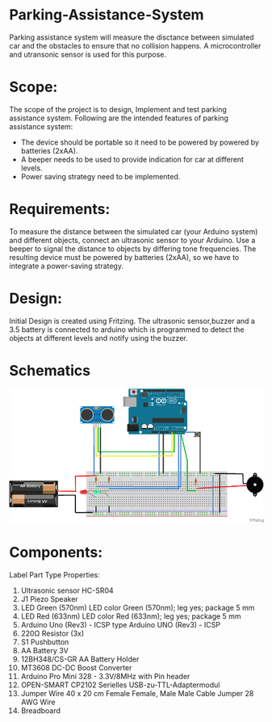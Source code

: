 # Parking-Assistance-System
Parking assistance system will measure the disctance between simulated car and the obstacles to ensure that no collision happens. A microcontroller and utransonic sensor is used for this purpose.

# Scope:
The scope of the project is to design, Implement and test parking assistance system. Following are the intended features of parking assistance system:
*	The device should be portable so it need to be powered by powered by batteries (2xAA). 
*	A beeper needs to be used to provide indication for car at different levels.
*	Power saving strategy need to be implemented. 

# Requirements:
To measure the distance between the simulated car (your Arduino system) and different objects, connect an ultrasonic sensor to your Arduino. Use a beeper to signal the distance to objects by differing tone frequencies. The resulting device must be powered by batteries (2xAA), so we have to integrate a power-saving strategy.

# Design:
Initial Design is created using Fritzing. The ultrasonic sensor,buzzer and a 3.5 battery is connected to arduino which is programmed to detect the objects at different levels and notify using the buzzer.
# Schematics
![Hardware-Design](https://github.com/zuhadmahmood/Parking-Assistance-System/blob/a9ecaa54b2dcd59a5a30f52fa36003a6b9d7365b/Images/Scmentics.png)

# Components:
Label	Part Type	Properties:
1. Ultrasonic sensor HC-SR04
1. J1	Piezo Speaker	
1. LED	Green (570nm) LED	color Green (570nm); leg yes; package 5 mm
1. LED	Red (633nm) LED	color Red (633nm); leg yes; package 5 mm
1. Arduino Uno (Rev3) - ICSP	type Arduino UNO (Rev3) - ICSP
1. 220Ω Resistor	(3x)
1. S1	Pushbutton	
1. AA Battery 3V
1. 12BH348/CS-GR AA Battery Holder
1. MT3608 DC-DC Boost Converter
1. Arduino Pro Mini 328 - 3.3V/8MHz with Pin header 
1. OPEN-SMART CP2102 Serielles USB-zu-TTL-Adaptermodul
1. Jumper Wire 40 x 20 cm Female Female, Male Male Cable Jumper 28 AWG Wire
1. Breadboard
